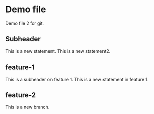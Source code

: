 # Demo file

Demo file 2 for git.

## Subheader

This is a new statement.
This is a new statement2.

## feature-1

This is a subheader on feature 1.
This is a new statement in feature 1.

## feature-2

This is a new branch.